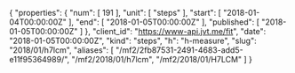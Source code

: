 {
  "properties": {
    "num": [
      191
    ],
    "unit": [
      "steps"
    ],
    "start": [
      "2018-01-04T00:00:00Z"
    ],
    "end": [
      "2018-01-05T00:00:00Z"
    ],
    "published": [
      "2018-01-05T00:00:00Z"
    ]
  },
  "client_id": "https://www-api.jvt.me/fit",
  "date": "2018-01-05T00:00:00Z",
  "kind": "steps",
  "h": "h-measure",
  "slug": "2018/01/h7lcm",
  "aliases": [
    "/mf2/2fb87531-2491-4683-add5-e11f95364989/",
    "/mf2/2018/01/h7lcm",
    "/mf2/2018/01/H7LCM"
  ]
}
